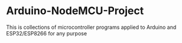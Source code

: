 # Arduino-NodeMCU-Project
This is collections of microcontroller programs applied to Arduino and ESP32/ESP8266 for any purpose
